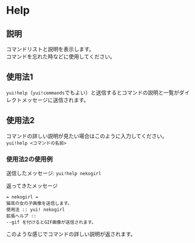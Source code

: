 # Help

## 説明

コマンドリストと説明を表示します。  
コマンドを忘れた時などに使用してください。

## 使用法1

`yui!help`（`yui!commands`でもよい）と送信するとコマンドの説明と一覧がダイレクトメッセージに送信されます。

## 使用法2

コマンドの詳しい説明が見たい場合はこのように入力してください。  
`yui!help <コマンドの名前>`

### 使用法2の使用例

送信したメッセージ: `yui!help nekogirl`

返ってきたメッセージ

```asciidoc
= nekogirl =
猫耳の女の子画像を送信します。
使用法 :: yui! nekogirl
拡張ヘルプ ::
--gif を付けるとGIF画像が送信されます。
```

このような感じでコマンドの詳しい説明が返されます。
